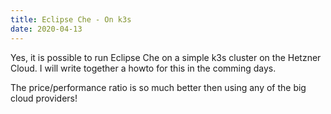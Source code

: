 ```yaml
---
title: Eclipse Che - On k3s
date: 2020-04-13
---
```


Yes, it is possible to run Eclipse Che on a simple k3s cluster on the Hetzner Cloud. I will write together a howto for this in the comming days.

The price/performance ratio is so much better then using any of the big cloud providers!